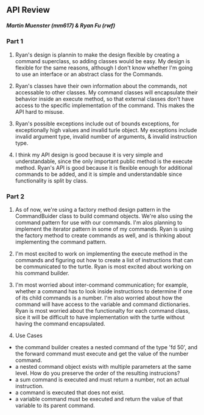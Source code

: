 ## API Review
##### Martin Muenster (mm617) & Ryan Fu (rwf)

### Part 1
1. Ryan's design is plannin to make the design flexible by creating a command superclass, so adding classes would be easy. My design is flexible for the same reasons, although I don't know whether I'm going to use an interface or an abstract class for the Commands.

2. Ryan's classes have their own information about the commands, not accessable to other classes. My command classes will encapsulate their behavior inside an execute method, so that external classes don't have access to the specific implementation of the command. This makes the API hard to misuse.

3. Ryan's possible exceptions include out of bounds exceptions, for exceptionally high values and invalid turle object. My exceptions include invalid argument type, invalid number of arguments, & invalid instruction type.

4. I think my API design is good because it is very simple and understandable, since the only important public method is the execute method. Ryan's API is good because it is flexible enough for additional commands to be added, and it is simple and understandable since functionality is split by class.


### Part 2
1. As of now, we're using a factory method design pattern in the CommandBuider class to build command objects. We're also using the command pattern for use with our commands. I'm alos planning to implement the iterator pattern in some of my commands. Ryan is using the factory method to create commands as well, and is thinking about implementing the command pattern.

2. I'm most excited to work on implementing the execute method in the commands and figuring out how to create a list of instructions that can be communicated to the turtle. Ryan is most excited about working on his command builder.

3. I'm most worried about inter-command communication; for example, whether a command has to look inside instructions to determine if one of its child commands is a number. I'm also worried about how the command will have access to the variable and command dictionaries. Ryan is most worried about the functionalty for each command class, sice it will be difficult to have implementation with the turtle without having the command encapsulated.

4. Use Cases
* the command builder creates a nested command of the type 'fd 50', and the forward command must execute and get the value of the number command.
* a nested command object exists with multiple parameters at the same level. How do you preserve the order of the resulting instrucions?
* a sum command is executed and must return a number, not an actual instruction.
* a command is executed that does not exist.
* a variable command must be executed and return the value of that variable to its parent command.